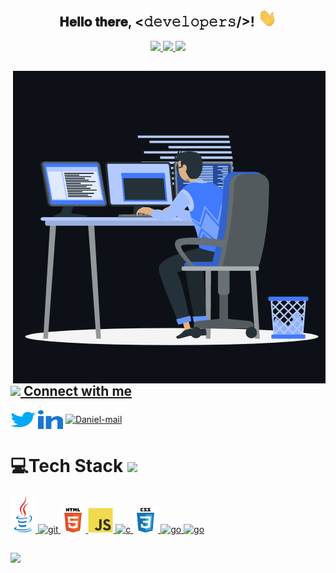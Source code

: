 <div align="center" style type ="text/css">

   ## 𝐇𝐞𝐥𝐥𝐨 𝐭𝐡𝐞𝐫𝐞, <𝚍𝚎𝚟𝚎𝚕𝚘𝚙𝚎𝚛𝚜/>! <img src="https://github.com/ABSphreak/ABSphreak/blob/master/gifs/Hi.gif" width="30px">

</div>

<div align="center">
  <a href="https://github.com/bastosydaniel">
  <img height="140em" src="https://github-readme-stats.vercel.app/api?username=bastosydaniel&show_icons=true&theme=dark&include_all_commits=true&count_private=true"/>
  <img height="140em" src="https://github-readme-stats.vercel.app/api/top-langs/?username=bastosydaniel&layout=compact&langs_count=7&theme=dark"/>
      <img src="https://lh3.googleusercontent.com/UJni5EK_TlSFGtND0Fu4uj99JJdU1vBrxrGmd-v_4Krd-gljBtrzBlQam79BZoajrb1EHZA0qcj_B52-RKiUgL8NEKYhUj3pIP-GuU5bLq3PfE9nT49I7GOywqNuyGeqh-Qy_gzADEQDno4C9qYNnqFfp762Ndd2xR28K3t2SshUVoB6cKYWv5K7aq-Z6pd-fEThrNhGoq4Feof6ZR59taCBxPq8eTjieYKUznltu52b7kaMhmXg2B0yqrb4LbNld5Hc0oY93yjoH3YR5vBh6EuZHlqYdHmUPY9LsEiFSfpzxovPChcTgaVqZ33gWiXBhi9L1CkMfjvzMBRRn_jpwdfoluzfLFJognn7JwvHO_Fh03tOtdk2Frh-oPAkt2jDQmemwnW3wWxuwhHBTJAGTWmrJHNjaISkJxUnRWhopH224SF4dOEWSw9A51vBtu0GzdG2EA9n-I6ItjvqPIQcPac-iDKoCVkfXK8TagVWAN1_NSb5zPcMLxk3iqmcGrUDNSfI7kApI40CgPIc7pwjcI0nNOTF0E4Y8MJlqhkQ3UezXSzgzdSk8NcmNwGhLXW-nfW_CxlrIN2tZLvkQHqVw1gRsmkKUQJNIy1ARn7V-6Cm0vumDo1fZOSDeMj5iF0FYjkg7rV_9cExVkhwdXTcWAAVCbJZmHFxCxJvUsuVdMUldg7JLOyUJsfMGC0EQD49ooNNUhtfXwH86ejwUKAV-Tq_Jij7uKsTbpZozoKrwDLBzQFGg5KdW9_j_yo1pvJnDlt4Fj29GIWwiKO05I4fD3Zri8w=s800-no?authuser=0"  width="200em" >
</div>
 
  <div align="right">

    
  </div>

  
  
  
<p><img align="right" src="https://raw.githubusercontent.com/SubhadeepZilong/SubhadeepZilong/main/icons/animation_500_kxa883sd.gif" alt="Bastosydaniel" /></p>
  
## <img src="https://media.giphy.com/media/iY8CRBdQXODJSCERIr/giphy.gif" width="30px"> Connect with me
<p align="left">
<a href="" target="blank"><img align="center" src="https://raw.githubusercontent.com/SubhadeepZilong/SubhadeepZilong/main/icons/Social/twitter.svg" alt="Daniel-twitter" height="30" width="40" /></a>
<a href="https://www.linkedin.com/in/daniel-bastos-62806320a/" target="blank"><img align="center" src="https://raw.githubusercontent.com/SubhadeepZilong/SubhadeepZilong/main/icons/Social/linked-in-alt.svg" alt="Daniel-linkedin" height="30" width="40" /></a>
<a href="mailto:bastosydaniel@gmail.com" target="blank"><img align="center" src="https://img.icons8.com/color/48/000000/gmail-new.png" alt="Daniel-mail" height="40" width="40" /></a>
</p>



# 💻Tech Stack <img src = "https://media2.giphy.com/media/QssGEmpkyEOhBCb7e1/giphy.gif?cid=ecf05e47a0n3gi1bfqntqmob8g9aid1oyj2wr3ds3mg700bl&rid=giphy.gif" width = 32px>

<p align="left"> <a href="https://www.java.com" target="_blank" rel="noreferrer"> <img src="https://raw.githubusercontent.com/devicons/devicon/master/icons/java/java-original.svg" alt="java" width="40" height="60"/> </a></a> <a href="https://git-scm.com/" target="_blank" rel="noreferrer"> <img src="https://www.vectorlogo.zone/logos/git-scm/git-scm-icon.svg" alt="git" width="40" height="40"/> </a> <a href="https://www.w3.org/html/" target="_blank" rel="noreferrer"> <img src="https://raw.githubusercontent.com/devicons/devicon/master/icons/html5/html5-original-wordmark.svg" alt="html5" width="40" height="40"/> </a> <a href="https://developer.mozilla.org/en-US/docs/Web/JavaScript" target="_blank" rel="noreferrer"> <img src="https://raw.githubusercontent.com/devicons/devicon/master/icons/javascript/javascript-original.svg" alt="javascript" width="40" height="40"/> </a> <a href="" target="_blank" rel="noreferrer"> <img src="https://cdn.jsdelivr.net/gh/devicons/devicon/icons/c/c-original.svg" alt="c" width="40" height="40"/> </a> 
<a href="https://www.w3schools.com/css/" target="_blank" rel="noreferrer"> <img src="https://raw.githubusercontent.com/devicons/devicon/master/icons/css3/css3-original-wordmark.svg" alt="css3" width="40" height="40"/> </a> 
<a href="https://go.dev/" target="_blank" rel="noreferrer"> <img src="https://cdn.jsdelivr.net/gh/devicons/devicon/icons/go/go-original-wordmark.svg" alt="go" width="40" height="50"/> </a>
<a href="https://go.dev/" target="_blank" rel="noreferrer"> <img src="https://cdn.jsdelivr.net/gh/devicons/devicon/icons/docker/docker-original-wordmark.svg" alt="go" width="40" height="50"/> </a>
</p>


##


<img src="https://user-images.githubusercontent.com/73097560/115834477-dbab4500-a447-11eb-908a-139a6edaec5c.gif"></a>

